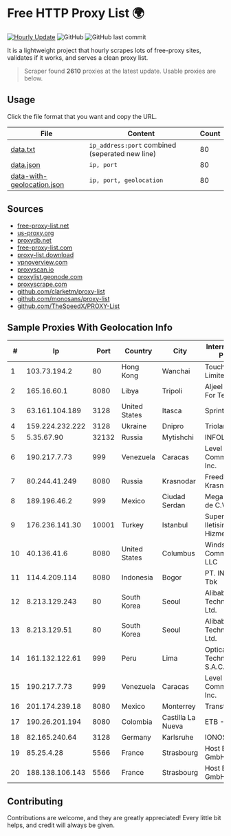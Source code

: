 
# Free HTTP Proxy List 🌍

[![Hourly Update](https://github.com/mertguvencli/http-proxy-list/actions/workflows/main.yml/badge.svg?branch=main)](https://github.com/mertguvencli/http-proxy-list/actions/workflows/main.yml)
![GitHub](https://img.shields.io/github/license/mertguvencli/http-proxy-list)
![GitHub last commit](https://img.shields.io/github/last-commit/mertguvencli/http-proxy-list)

It is a lightweight project that hourly scrapes lots of free-proxy sites, validates if it works, and serves a clean proxy list.


> Scraper found **2610** proxies at the latest update. Usable proxies are below.

## Usage

Click the file format that you want and copy the URL.


|File|Content|Count|
|----|-------|-----|
|[data.txt](https://raw.githubusercontent.com/mertguvencli/http-proxy-list/main/proxy-list/data.txt)|`ip_address:port` combined (seperated new line)|80|
|[data.json](https://raw.githubusercontent.com/mertguvencli/http-proxy-list/main/proxy-list/data.json)|`ip, port`|80|
|[data-with-geolocation.json](https://raw.githubusercontent.com/mertguvencli/http-proxy-list/main/proxy-list/data-with-geolocation.json)|`ip, port, geolocation`|80|

## Sources

* [free-proxy-list.net](https://free-proxy-list.net)
* [us-proxy.org](https://www.us-proxy.org)
* [proxydb.net](http://proxydb.net)
* [free-proxy-list.com](https://free-proxy-list.com/?page=&port=&type%5B%5D=http&type%5B%5D=https&up_time=0&search=Search)
* [proxy-list.download](https://www.proxy-list.download/HTTP)
* [vpnoverview.com](https://vpnoverview.com/privacy/anonymous-browsing/free-proxy-servers)
* [proxyscan.io](https://www.proxyscan.io)
* [proxylist.geonode.com](https://proxylist.geonode.com/api/proxy-list?limit=300&page=1&sort_by=lastChecked&sort_type=desc&protocols=http,https)
* [proxyscrape.com](https://api.proxyscrape.com/v2/?request=displayproxies&protocol=http&timeout=10000&country=all&ssl=all&anonymity=all)
* [github.com/clarketm/proxy-list](https://raw.githubusercontent.com/clarketm/proxy-list/master/proxy-list-raw.txt)
* [github.com/monosans/proxy-list](https://raw.githubusercontent.com/monosans/proxy-list/main/proxies/http.txt)
* [github.com/TheSpeedX/PROXY-List](https://raw.githubusercontent.com/TheSpeedX/PROXY-List/master/http.txt)


## Sample Proxies With Geolocation Info

|#|Ip|Port|Country|City|Internet Service Provider|
|-|--|----|-------|----|-------------------------|
|1|103.73.194.2|80|Hong Kong|Wanchai|TouchPal HK Co., Limited|
|2|165.16.60.1|8080|Libya|Tripoli|Aljeel Aljadeed For Technology|
|3|63.161.104.189|3128|United States|Itasca|Sprint|
|4|159.224.232.222|3128|Ukraine|Dnipro|Triolan|
|5|5.35.67.90|32132|Russia|Mytishchi|INFOLINE|
|6|190.217.7.73|999|Venezuela|Caracas|Level 3 Communications, Inc.|
|7|80.244.41.249|8080|Russia|Krasnodar|Freedom Krasnodar|
|8|189.196.46.2|999|Mexico|Ciudad Serdan|Mega Cable, S.A. de C.V.|
|9|176.236.141.30|10001|Turkey|Istanbul|Superonline Iletisim Hizmetleri A.S.|
|10|40.136.41.6|8080|United States|Columbus|Windstream Communications LLC|
|11|114.4.209.114|8080|Indonesia|Bogor|PT. INDOSAT Tbk|
|12|8.213.129.243|80|South Korea|Seoul|Alibaba (US) Technology Co., Ltd.|
|13|8.213.129.51|80|South Korea|Seoul|Alibaba (US) Technology Co., Ltd.|
|14|161.132.122.61|999|Peru|Lima|Optical Technologies S.A.C.|
|15|190.217.7.73|999|Venezuela|Caracas|Level 3 Communications, Inc.|
|16|201.174.239.18|8080|Mexico|Monterrey|Transtelco Inc|
|17|190.26.201.194|8080|Colombia|Castilla La Nueva|ETB - Colombia|
|18|82.165.240.64|3128|Germany|Karlsruhe|IONOS SE|
|19|85.25.4.28|5566|France|Strasbourg|Host Europe GmbH|
|20|188.138.106.143|5566|France|Strasbourg|Host Europe GmbH|



## Contributing

Contributions are welcome, and they are greatly appreciated! Every
little bit helps, and credit will always be given.

